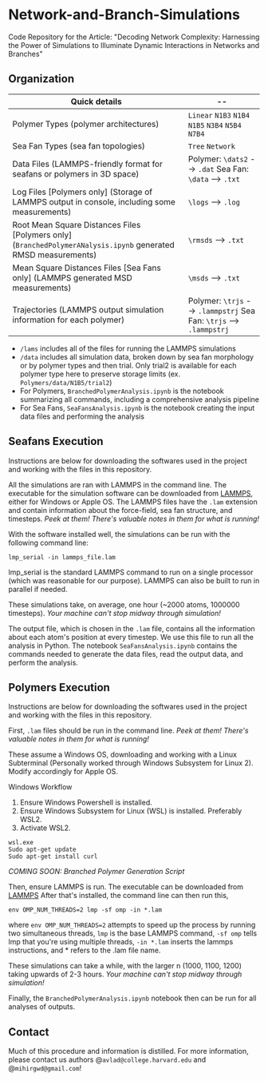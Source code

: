 # Network-and-Branch-Simulations
Code Repository for the Article: "Decoding Network Complexity: Harnessing the Power of Simulations to Illuminate Dynamic Interactions in Networks and Branches"

## Organization

| Quick details | -- |
| ----------- | --------- |
| Polymer Types (polymer architectures) |  `Linear` `N1B3` `N1B4` `N1B5` `N3B4` `N5B4` `N7B4` |
| Sea Fan Types (sea fan topologies) | `Tree` `Network` |
| Data Files (LAMMPS-friendly format for seafans or polymers in 3D space) | Polymer: `\dats2` --> `.dat` Sea Fan: `\data` --> `.txt`|
| Log Files [Polymers only] (Storage of LAMMPS output in console, including some measurements) |`\logs` --> `.log` |
| Root Mean Square Distances Files [Polymers only] (`BranchedPolymerANalysis.ipynb` generated RMSD measurements) | `\rmsds` --> `.txt` |
| Mean Square Distances Files [Sea Fans only] (LAMMPS generated MSD measurements) | `\msds` --> `.txt` |
| Trajectories (LAMMPS output simulation information for each polymer) | Polymer: `\trjs` --> `.lammpstrj` Sea Fan: `\trjs` --> `.lammpstrj`|

- `/lams` includes all of the files for running the LAMMPS simulations
- `/data` includes all simulation data, broken down by sea fan morphology or by polymer types and then trial. Only trial2 is available for each polymer type here to preserve storage limits (ex. `Polymers/data/N1B5/trial2`)
- For Polymers, `BranchedPolymerAnalysis.ipynb` is the notebook summarizing all commands, including a comprehensive analysis pipeline
- For Sea Fans, `SeaFansAnalysis.ipynb` is the notebook creating the input data files and performing the analysis

## Seafans Execution

Instructions are below for downloading the softwares used in the project and working with the files in this repository. 

All the simulations are ran with LAMMPS in the command line. The executable for the simulation software can be downloaded from [LAMMPS](https://www.lammps.org), either for Windows or Apple OS. The LAMMPS files have the `.lam` extension and contain information about the force-field, sea fan structure, and timesteps. *Peek at them! There's valuable notes in them for what is running!*

With the software installed well, the simulations can be run with the following command line:

```
lmp_serial -in lammps_file.lam 

```

lmp_serial is the standard LAMMPS command to run on a single processor (which was reasonable for our purpose). LAMMPS can also be built to run in parallel if needed. 

These simulations take, on average, one hour (~2000 atoms, 1000000 timesteps). *Your machine can't stop midway through simulation!*

The output file, which is chosen in the `.lam` file, contains all the information about each atom's position at every timestep. We use this file to run all the analysis in Python. The notebook `SeaFansAnalysis.ipynb` contains the commands needed to generate the data files, read the output data, and perform the analysis.  

## Polymers Execution 

Instructions are below for downloading the softwares used in the project and working with the files in this repository. 

First, `.lam` files should be run in the command line. *Peek at them! There's valuable notes in them for what is running!*

These assume a Windows OS, downloading and working with a Linux Subterminal (Personally worked through Windows Subsystem for Linux 2). Modify accordingly for Apple OS.  

Windows Workflow
1. Ensure Windows Powershell is installed. 
2. Ensure Windows Subsystem for Linux (WSL) is installed. Preferably WSL2. 
3. Activate WSL2. 
```
wsl.exe
Sudo apt-get update
Sudo apt-get install curl
``` 

*COMING SOON: Branched Polymer Generation Script*

Then, ensure LAMMPS is run. The executable can be downloaded from [LAMMPS](https://www.lammps.org)
After that's installed, the command line can then run this,
```
env OMP_NUM_THREADS=2 lmp -sf omp -in *.lam

```
where `env OMP_NUM_THREADS=2` attempts to speed up the process by running two simultaneous threads, `lmp` is the base LAMMPS command, `-sf omp` tells lmp that you're using multiple threads, `-in *.lam` inserts the lammps instructions, and * refers to the .lam file name. 

These simulations can take a while, with the larger n (1000, 1100, 1200) taking upwards of 2-3 hours. *Your machine can't stop midway through simulation!*

Finally, the `BranchedPolymerAnalysis.ipynb` notebook then can be run for all analyses of outputs. 

## Contact
Much of this procedure and information is distilled.
For more information, please contact us authors @`avlad@college.harvard.edu` and @`mihirgwd@gmail.com`!



